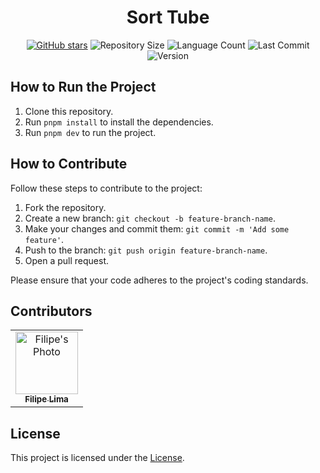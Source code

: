 <div align="center">

# Sort Tube

[![GitHub stars](https://img.shields.io/github/stars/datsfilipe/sort-tube.svg)](https://github.com/datsfilipe/sort-tube/stargazers)
![Repository Size](https://img.shields.io/github/repo-size/datsfilipe/sort-tube.svg)
![Language Count](https://img.shields.io/github/languages/count/datsfilipe/sort-tube.svg)
![Last Commit](https://img.shields.io/github/last-commit/datsfilipe/sort-tube.svg)
![Version](https://img.shields.io/badge/version-1.0-blue.svg)

<!-- <br/> -->
<!-- <br/> -->
<!---->
<!-- ![Project Image]() -->

<!-- <br/> -->
</div>

## How to Run the Project

1. Clone this repository.
2. Run `pnpm install` to install the dependencies.
3. Run `pnpm dev` to run the project.

## How to Contribute

Follow these steps to contribute to the project:

1. Fork the repository.
2. Create a new branch: `git checkout -b feature-branch-name`.
3. Make your changes and commit them: `git commit -m 'Add some feature'`.
4. Push to the branch: `git push origin feature-branch-name`.
5. Open a pull request.

Please ensure that your code adheres to the project's coding standards.

## Contributors

<table>
    <tr>
        <td align="center">
            <a href="https://github.com/datsfilipe">
                <img src="https://github.com/datsfilipe.png" width="100px;" alt="Filipe's Photo"/><br>
                <sub>
                    <b>Filipe Lima</b>
                </sub>
            </a>
        </td>
    </tr>
</table>


## License

This project is licensed under the [License](LICENSE).
